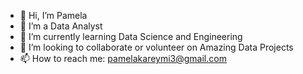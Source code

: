 - 👋 Hi, I’m Pamela
- 👀 I’m a Data Analyst
- 🌱 I’m currently learning Data Science and Engineering
- 💞️ I’m looking to collaborate or volunteer on Amazing Data Projects
- 📫 How to reach me: pamelakareymi3@gmail.com
  

<!---
Pamela-Kendi/Pamela-Kendi is a ✨ special ✨ repository because its `README.md` (this file) appears on your GitHub profile.
You can click the Preview link to take a look at your changes.
--->
